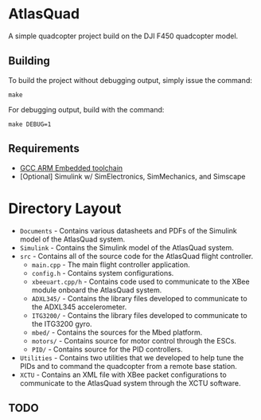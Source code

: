 # AtlasQuad
A simple quadcopter project build on the DJI F450 quadcopter model.

## Building
To build the project without debugging output, simply issue the command:

```
make
```

For debugging output, build with the command:

```
make DEBUG=1
```

## Requirements

* [GCC ARM Embedded toolchain][1]
* [Optional] Simulink w/ SimElectronics, SimMechanics, and Simscape


# Directory Layout

* `Documents` - Contains various datasheets and PDFs of the Simulink model of the AtlasQuad system.
* `Simulink` - Contains the Simulink model of the AtlasQuad system.
* `src` - Contains all of the source code for the AtlasQuad flight controller.
  * `main.cpp` - The main flight controller application.
  * `config.h` - Contains system configurations.
  * `xbeeuart.cpp/h` - Contains code used to communicate to the XBee module onboard the AtlasQuad system.
  * `ADXL345/` - Contains the library files developed to communicate to the ADXL345 accelerometer.
  * `ITG3200/` - Contains the library files developed to communicate to the ITG3200 gyro.
  * `mbed/` - Contains the sources for the Mbed platform.
  * `motors/` - Contains source for motor control through the ESCs.
  * `PID/` - Contains source for the PID controllers.
* `Utilities` - Contains two utilities that we developed to help tune the PIDs and to command the quadcopter from a remote base station.
* `XCTU` - Contains an XML file with XBee packet configurations to communicate to the AtlasQuad system through the XCTU software.

## TODO


[1]: [https://launchpad.net/gcc-arm-embedded]
